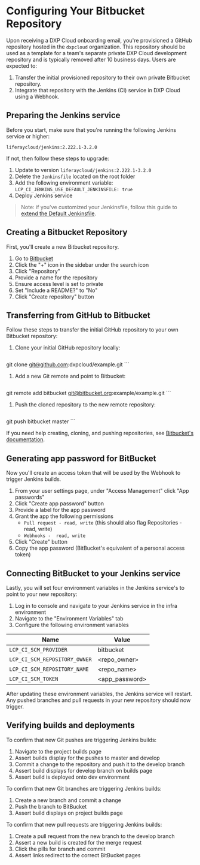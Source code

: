 # Configuring Your Bitbucket Repository

Upon receiving a DXP Cloud onboarding email, you're provisioned a GitHub repository hosted in the `dxpcloud` organization. This repository should be used as a template for a team's separate private DXP Cloud development repository and is typically removed after 10 business days. Users are expected to:

1. Transfer the initial provisioned repository to their own private Bitbucket repository.
1. Integrate that repository with the Jenkins (CI) service in DXP Cloud using a Webhook.

## Preparing the Jenkins service

Before you start, make sure that you're running the following Jenkins service or higher:

```
liferaycloud/jenkins:2.222.1-3.2.0
```

If not, then follow these steps to upgrade:

1. Update to version `liferaycloud/jenkins:2.222.1-3.2.0`
1. Delete the `Jenkinsfile` located on the root folder
1. Add the following environment variable: `LCP_CI_JENKINS_USE_DEFAULT_JENKINSFILE: true`
1. Deploy Jenkins service

> Note: if you've customized your Jenkinsfile, follow this guide to [extend the Default Jenkinsfile](../platform-services/continuous-integration.md#extending-the-default-jenkinsfile).

## Creating a Bitbucket Repository

First, you'll create a new Bitbucket repository.

1. Go to [Bitbucket](https://bitbucket.org)
1. Click the "+" icon in the sidebar under the search icon
1. Click "Repository"
1. Provide a name for the repository
1. Ensure access level is set to private
1. Set "Include a README?" to "No"
1. Click "Create repository" button

## Transferring from GitHub to Bitbucket

Follow these steps to transfer the initial GitHub repository to your own Bitbucket repository:

1. Clone your initial GitHub repository locally:

    ```
git clone git@github.com:dxpcloud/example.git
    ```

1. Add a new Git remote and point to Bitbucket:

    ```
git remote add bitbucket git@bitbucket.org:example/example.git
    ```

1. Push the cloned repository to the new remote repository:

    ```
git push bitbucket master
    ```

If you need help creating, cloning, and pushing repositories, see [Bitbucket's documentation](https://confluence.atlassian.com/bitbucket/create-a-git-repository-759857290.html).

## Generating app password for BitBucket

Now you'll create an access token that will be used by the Webhook to trigger Jenkins builds.

1. From your user settings page, under "Access Management" click "App passwords"
1. Click "Create app password" button
1. Provide a label for the app password
1. Grant the app the following permissions
    * `Pull request - read, write` (this should also flag Repositories - read, write)
    * `Webhooks -  read, write`
1. Click "Create" button
1. Copy the app password (BitBucket's equivalent of a personal access token)

## Connecting BitBucket to your Jenkins service

Lastly, you will set four environment variables in the Jenkins service's to point to your new repository:

1. Log in to console and navigate to your Jenkins service in the infra environment
1. Navigate to the "Environment Variables" tab
1. Configure the following environment variables

| Name | Value |
| ---  | ---   |
| `LCP_CI_SCM_PROVIDER` | bitbucket  |
| `LCP_CI_SCM_REPOSITORY_OWNER` | <repo_owner> |
| `LCP_CI_SCM_REPOSITORY_NAME` | <repo_name> |
| `LCP_CI_SCM_TOKEN` | <app_password> |

After updating these environment variables, the Jenkins service will restart. Any pushed branches and pull requests in your new repository should now trigger.

## Verifying builds and deployments

To confirm that new Git pushes are triggering Jenkins builds:

1. Navigate to the project builds page
1. Assert builds display for the pushes to master and develop
1. Commit a change to the repository and push it to the develop branch
1. Assert build displays for develop branch on builds page
1. Assert build is deployed onto dev environment

To confirm that new Git branches are triggering Jenkins builds:

1. Create a new branch and commit a change
1. Push the branch to BitBucket
1. Assert build displays on project builds page

To confirm that new pull requests are triggering Jenkins builds:

1. Create a pull request from the new branch to the develop branch
1. Assert a new build is created for the merge request
1. Click the pills for branch and commit
1. Assert links redirect to the correct BitBucket pages
